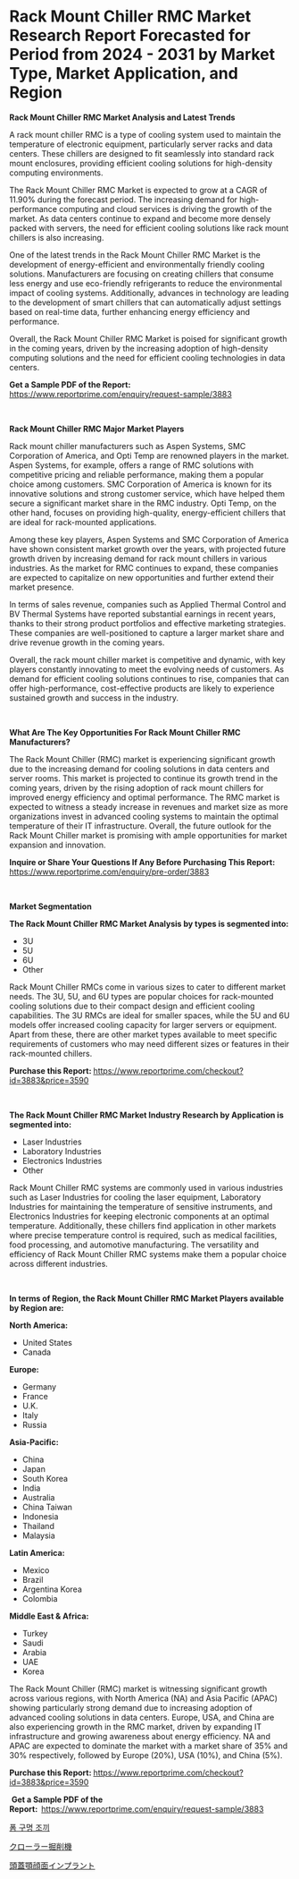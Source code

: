 <p><h1>Rack Mount Chiller RMC Market Research Report Forecasted for Period from 2024 -  2031 by Market Type, Market Application, and Region</h1></p><p><strong>Rack Mount Chiller RMC Market Analysis and Latest Trends</strong></p>
<p><p>A rack mount chiller RMC is a type of cooling system used to maintain the temperature of electronic equipment, particularly server racks and data centers. These chillers are designed to fit seamlessly into standard rack mount enclosures, providing efficient cooling solutions for high-density computing environments. </p><p>The Rack Mount Chiller RMC Market is expected to grow at a CAGR of 11.90% during the forecast period. The increasing demand for high-performance computing and cloud services is driving the growth of the market. As data centers continue to expand and become more densely packed with servers, the need for efficient cooling solutions like rack mount chillers is also increasing.</p><p>One of the latest trends in the Rack Mount Chiller RMC Market is the development of energy-efficient and environmentally friendly cooling solutions. Manufacturers are focusing on creating chillers that consume less energy and use eco-friendly refrigerants to reduce the environmental impact of cooling systems. Additionally, advances in technology are leading to the development of smart chillers that can automatically adjust settings based on real-time data, further enhancing energy efficiency and performance.</p><p>Overall, the Rack Mount Chiller RMC Market is poised for significant growth in the coming years, driven by the increasing adoption of high-density computing solutions and the need for efficient cooling technologies in data centers.</p></p>
<p><strong>Get a Sample PDF of the Report:&nbsp;</strong> <a href="https://www.reportprime.com/enquiry/request-sample/3883">https://www.reportprime.com/enquiry/request-sample/3883</a></p>
<p>&nbsp;</p>
<p><strong>Rack Mount Chiller RMC Major Market Players</strong></p>
<p><p>Rack mount chiller manufacturers such as Aspen Systems, SMC Corporation of America, and Opti Temp are renowned players in the market. Aspen Systems, for example, offers a range of RMC solutions with competitive pricing and reliable performance, making them a popular choice among customers. SMC Corporation of America is known for its innovative solutions and strong customer service, which have helped them secure a significant market share in the RMC industry. Opti Temp, on the other hand, focuses on providing high-quality, energy-efficient chillers that are ideal for rack-mounted applications.</p><p>Among these key players, Aspen Systems and SMC Corporation of America have shown consistent market growth over the years, with projected future growth driven by increasing demand for rack mount chillers in various industries. As the market for RMC continues to expand, these companies are expected to capitalize on new opportunities and further extend their market presence.</p><p>In terms of sales revenue, companies such as Applied Thermal Control and BV Thermal Systems have reported substantial earnings in recent years, thanks to their strong product portfolios and effective marketing strategies. These companies are well-positioned to capture a larger market share and drive revenue growth in the coming years.</p><p>Overall, the rack mount chiller market is competitive and dynamic, with key players constantly innovating to meet the evolving needs of customers. As demand for efficient cooling solutions continues to rise, companies that can offer high-performance, cost-effective products are likely to experience sustained growth and success in the industry.</p></p>
<p>&nbsp;</p>
<p><strong>What Are The Key Opportunities For Rack Mount Chiller RMC Manufacturers?</strong></p>
<p><p>The Rack Mount Chiller (RMC) market is experiencing significant growth due to the increasing demand for cooling solutions in data centers and server rooms. This market is projected to continue its growth trend in the coming years, driven by the rising adoption of rack mount chillers for improved energy efficiency and optimal performance. The RMC market is expected to witness a steady increase in revenues and market size as more organizations invest in advanced cooling systems to maintain the optimal temperature of their IT infrastructure. Overall, the future outlook for the Rack Mount Chiller market is promising with ample opportunities for market expansion and innovation.</p></p>
<p><strong>Inquire or Share Your Questions If Any Before Purchasing This Report:</strong> <a href="https://www.reportprime.com/enquiry/pre-order/3883">https://www.reportprime.com/enquiry/pre-order/3883</a></p>
<p>&nbsp;</p>
<p><strong>Market Segmentation</strong></p>
<p><strong>The Rack Mount Chiller RMC Market Analysis by types is segmented into:</strong></p>
<p><ul><li>3U</li><li>5U</li><li>6U</li><li>Other</li></ul></p>
<p><p>Rack Mount Chiller RMCs come in various sizes to cater to different market needs. The 3U, 5U, and 6U types are popular choices for rack-mounted cooling solutions due to their compact design and efficient cooling capabilities. The 3U RMCs are ideal for smaller spaces, while the 5U and 6U models offer increased cooling capacity for larger servers or equipment. Apart from these, there are other market types available to meet specific requirements of customers who may need different sizes or features in their rack-mounted chillers.</p></p>
<p><strong>Purchase this Report:&nbsp;</strong><a href="https://www.reportprime.com/checkout?id=3883&price=3590">https://www.reportprime.com/checkout?id=3883&price=3590</a></p>
<p>&nbsp;</p>
<p><strong>The Rack Mount Chiller RMC Market Industry Research by Application is segmented into:</strong></p>
<p><ul><li>Laser Industries</li><li>Laboratory Industries</li><li>Electronics Industries</li><li>Other</li></ul></p>
<p><p>Rack Mount Chiller RMC systems are commonly used in various industries such as Laser Industries for cooling the laser equipment, Laboratory Industries for maintaining the temperature of sensitive instruments, and Electronics Industries for keeping electronic components at an optimal temperature. Additionally, these chillers find application in other markets where precise temperature control is required, such as medical facilities, food processing, and automotive manufacturing. The versatility and efficiency of Rack Mount Chiller RMC systems make them a popular choice across different industries.</p></p>
<p>&nbsp;</p>
<p><strong>In terms of Region, the Rack Mount Chiller RMC Market Players available by Region are:</strong></p>
<p>
    <p> <strong> North America: </strong>
        <ul>
            <li>United States</li>
            <li>Canada</li>
        </ul>
        </p> 
    <p> <strong> Europe: </strong>
        <ul>
            <li>Germany</li>
            <li>France</li>
            <li>U.K.</li>
            <li>Italy</li>
            <li>Russia</li>
        </ul>
        </p> 
    <p> <strong> Asia-Pacific: </strong>
        <ul>
            <li>China</li>
            <li>Japan</li>
            <li>South Korea</li>
            <li>India</li>
            <li>Australia</li>
            <li>China Taiwan</li>
            <li>Indonesia</li>
            <li>Thailand</li>
            <li>Malaysia</li>
        </ul>
        </p> 
    <p> <strong> Latin America: </strong>
        <ul>
            <li>Mexico</li>
            <li>Brazil</li>
            <li>Argentina Korea</li>
            <li>Colombia</li>
        </ul>
        </p> 
    <p> <strong> Middle East & Africa: </strong>
        <ul>
            <li>Turkey</li>
            <li>Saudi</li>
            <li>Arabia</li>
            <li>UAE</li>
            <li>Korea</li>
        </ul>
    </p>
    </p>
<p><p>The Rack Mount Chiller (RMC) market is witnessing significant growth across various regions, with North America (NA) and Asia Pacific (APAC) showing particularly strong demand due to increasing adoption of advanced cooling solutions in data centers. Europe, USA, and China are also experiencing growth in the RMC market, driven by expanding IT infrastructure and growing awareness about energy efficiency. NA and APAC are expected to dominate the market with a market share of 35% and 30% respectively, followed by Europe (20%), USA (10%), and China (5%).</p></p>
<p><strong>Purchase this Report: </strong><a href="https://www.reportprime.com/checkout?id=3883&price=3590">https://www.reportprime.com/checkout?id=3883&price=3590</a></p>
<p>&nbsp;<strong>Get a Sample PDF of the Report:&nbsp;&nbsp;</strong><a href="https://www.reportprime.com/enquiry/request-sample/3883">https://www.reportprime.com/enquiry/request-sample/3883</a></p>
<p><strong></strong></p>
<p><p><a href="https://medium.com/@luffiazaza/%EA%B1%B0%ED%92%88-%EB%9D%BC%EC%9D%B4%ED%94%84-%EC%9E%AC%ED%82%B7-%EC%8B%9C%EC%9E%A5-%EB%B6%84%EC%84%9D-%EA%B7%B8-cagr-%EC%8B%9C%EC%9E%A5-%EC%84%B8%EB%B6%84%ED%99%94-%EB%B0%8F-%EA%B8%80%EB%A1%9C%EB%B2%8C-%EC%82%B0%EC%97%85-%EA%B0%9C%EC%9A%94-a9aaf369e31c">폼 구명 조끼</a></p><p><a href="https://github.com/RodHoppe07/Market-Research-Report-List-1/blob/main/597578914769.md">クローラー掘削機</a></p><p><a href="https://github.com/laurenreichert/Market-Research-Report-List-1/blob/main/399359614768.md">頭蓋顎顔面インプラント</a></p></p>